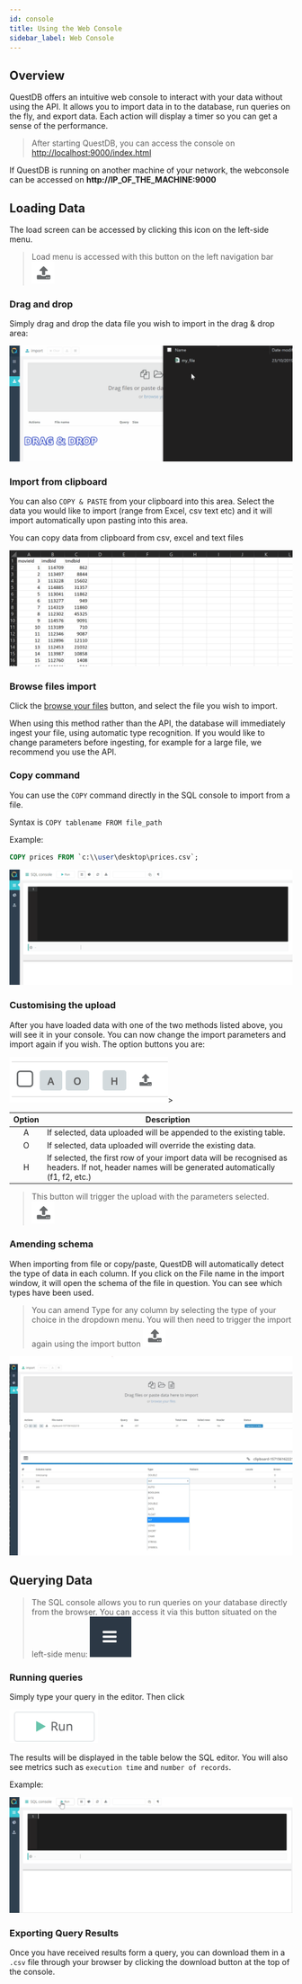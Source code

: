 ```yaml
---
id: console
title: Using the Web Console
sidebar_label: Web Console
---
```


## Overview

QuestDB offers an intuitive web console to interact with your data without using the API.
It allows you to import data in to the database, run queries on the fly, and export data.
Each action will display a timer so you can get a sense of the performance.


> After starting QuestDB, you can access the console on [http://localhost:9000/index.html](http://localhost:9000/index.html)

If QuestDB is running on another machine of your network, the webconsole can be accessed on **http://IP_OF_THE_MACHINE:9000**

## Loading Data


The load screen can be accessed by clicking this icon on the left-side menu. 

>Load menu is accessed with this button on the left navigation bar ![alt-text](assets/upload-button.png) 


### Drag and drop
Simply drag and drop the data file you wish to import in the drag & drop area:

![alt-text](assets/dragdrop.gif)

### Import from clipboard

You can also `COPY & PASTE` from your clipboard into this area. Select the data you would like to import
(range from Excel, csv text etc) and it will import automatically upon pasting into this area.

You can copy data from clipboard from csv, excel and text files

![alt-text](assets/copypaste.gif)

### Browse files import
Click the [browse your files]() button, and select the file you wish to import.

<aside class="important">
<p>
When using this method rather than the API, the database will immediately ingest your file,
using automatic type recognition. If you would like to change parameters before ingesting, for example
for a large file, we recommend you use the API.
</p>
</aside>


### Copy command
You can use the `COPY` command directly in the SQL console to import from a file.

Syntax is `COPY tablename FROM file_path`

Example:
```sql
COPY prices FROM `c:\\user\desktop\prices.csv`;
```

![alt-text](assets/copyconsole.gif)


### Customising the upload

After you have loaded data with one of the two methods listed above, you will see it in your console.
You can now change the import parameters and import again if you wish. The option buttons you are:

![alt-text](assets/actions-empty.png)>


<table class="alt tall">
<thead>
<th>Option</th>
<th>Description</th>
</thead>
<tbody>
<tr>
<td class="param"><center>A</center></td>
<td>
If selected, data uploaded will be appended to the existing table.
</td>
</tr>

<tr>
<td class="param"><center>O</center></td>
<td>
If selected, data uploaded will override the existing data.
</td>
</tr>

<tr>
<td class="param"><center>H</center></td>
<td>
If selected, the first row of your import data will be recognised as  headers. 
If not, header names will be generated automatically (f1, f2, etc.)
</td>
</tr>

</tbody>
</table>

>This button will trigger the upload with the parameters selected. ![alt-text](assets/upload-button.png) 

### Amending schema
When importing from file or copy/paste, QuestDB will automatically detect the type of data in each column.
If you click on the File name in the import window, it will open the schema of the file in question.
You can see which types have been used.

>You can amend Type for any column by selecting the type of your choice in the dropdown menu.
> You will then need to trigger the import again using the import button  ![alt-text](assets/upload-button.png) 


![alt-text](assets/amendtype.jpg) 


## Querying Data
>The SQL console allows you to run queries on your database directly from the browser. 
You can access it via this button situated on the left-side menu:  ![alt-text](assets/console-sql.png)


### Running queries
Simply type your query in the editor. Then click 

![alt-text](assets/run-query.png)

The results will be displayed in the table below the SQL editor. 
You will also see metrics such as `execution time` and `number of records`. 

Example:

![alt-text](assets/sqlconsole.gif)


### Exporting Query Results
Once you have received results form a query, you can download them in a `.csv` file through your browser 
by clicking the download button at the top of the console.